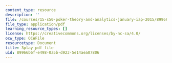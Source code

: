 ```yaml
---
content_type: resource
description: ''
file: /courses/15-s50-poker-theory-and-analytics-january-iap-2015/89966b6fe4980a5bd9235e14aea07806_tssNDp5I6zA.pdf
file_type: application/pdf
learning_resource_types: []
license: https://creativecommons.org/licenses/by-nc-sa/4.0/
ocw_type: OCWFile
resourcetype: Document
title: 3play pdf file
uid: 89966b6f-e498-0a5b-d923-5e14aea07806
---
```

